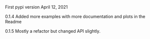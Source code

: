 First pypi version April 12, 2021

0.1.4 
Added more examples with more documentation and plots in the Readme

0.1.5
Mostly a refactor but changed API slightly.
